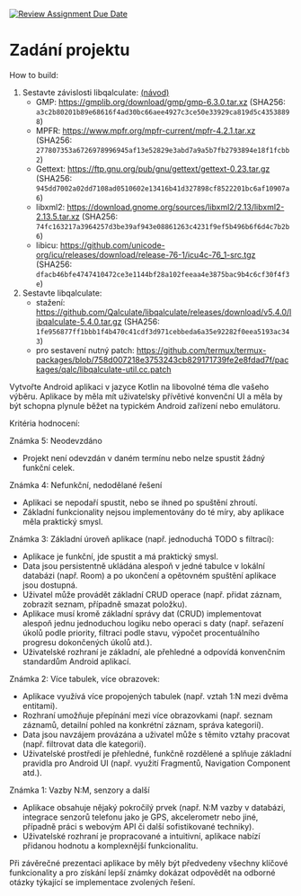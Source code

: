 [![Review Assignment Due Date](https://classroom.github.com/assets/deadline-readme-button-22041afd0340ce965d47ae6ef1cefeee28c7c493a6346c4f15d667ab976d596c.svg)](https://classroom.github.com/a/y_e6Wbp5)
# Zadání projektu 
How to build:
1. Sestavte závislosti libqalculate: [(návod)](https://developer.android.com/ndk/guides/other_build_systems#autoconf)
    - GMP: https://gmplib.org/download/gmp/gmp-6.3.0.tar.xz (SHA256: `a3c2b80201b89e68616f4ad30bc66aee4927c3ce50e33929ca819d5c43538898`)
    - MPFR: https://www.mpfr.org/mpfr-current/mpfr-4.2.1.tar.xz (SHA256: `277807353a6726978996945af13e52829e3abd7a9a5b7fb2793894e18f1fcbb2`)
    - Gettext: https://ftp.gnu.org/pub/gnu/gettext/gettext-0.23.tar.gz (SHA256: `945dd7002a02dd7108ad0510602e13416b41d327898cf8522201bc6af10907a6`)
    - libxml2: https://download.gnome.org/sources/libxml2/2.13/libxml2-2.13.5.tar.xz (SHA256: `74fc163217a3964257d3be39af943e08861263c4231f9ef5b496b6f6d4c7b2b6`)
    - libicu: https://github.com/unicode-org/icu/releases/download/release-76-1/icu4c-76_1-src.tgz (SHA256: `dfacb46bfe4747410472ce3e1144bf28a102feeaa4e3875bac9b4c6cf30f4f3e`)
1. Sestavte libqalculate:
   - stažení: https://github.com/Qalculate/libqalculate/releases/download/v5.4.0/libqalculate-5.4.0.tar.gz (SHA256: `1fe956877ff1bbb1f4b470c41cdf3d971cebbeda6a35e92282f0eea5193ac343`)
   - pro sestavení nutný patch: https://github.com/termux/termux-packages/blob/758d007218e3753243cb829171739fe2e8fdad7f/packages/qalc/libqalculate-util.cc.patch


Vytvořte Android aplikaci v jazyce Kotlin na libovolné téma dle vašeho výběru. Aplikace by měla mít uživatelsky přívětivé konvenční UI a měla by být schopna plynule běžet na typickém Android zařízení nebo emulátoru.

Kritéria hodnocení:

Známka 5: Neodevzdáno

-   Projekt není odevzdán v daném termínu nebo nelze spustit žádný funkční celek.

Známka 4: Nefunkční, nedodělané řešení

-   Aplikaci se nepodaří spustit, nebo se ihned po spuštění zhroutí.
-   Základní funkcionality nejsou implementovány do té míry, aby aplikace měla praktický smysl.

Známka 3: Základní úroveň aplikace (např. jednoduchá TODO s filtrací):

-   Aplikace je funkční, jde spustit a má praktický smysl.
-   Data jsou persistentně ukládána alespoň v jedné tabulce v lokální databázi (např. Room) a po ukončení a opětovném spuštění aplikace jsou dostupná.
-   Uživatel může provádět základní CRUD operace (např. přidat záznam, zobrazit seznam, případně smazat položku).
-   Aplikace musí kromě základní správy dat (CRUD) implementovat alespoň jednu jednoduchou logiku nebo operaci s daty (např. seřazení úkolů podle priority, filtraci podle stavu, výpočet procentuálního progresu dokončených úkolů atd.).
-   Uživatelské rozhraní je základní, ale přehledné a odpovídá konvenčním standardům Android aplikací.

Známka 2: Více tabulek, více obrazovek:

-   Aplikace využívá více propojených tabulek (např. vztah 1:N mezi dvěma entitami).
-   Rozhraní umožňuje přepínání mezi více obrazovkami (např. seznam záznamů, detailní pohled na konkrétní záznam, správa kategorií).
-   Data jsou navzájem provázána a uživatel může s těmito vztahy pracovat (např. filtrovat data dle kategorií).
-   Uživatelské prostředí je přehledné, funkčně rozdělené a splňuje základní pravidla pro Android UI (např. využití Fragmentů, Navigation Component atd.).

Známka 1: Vazby N:M, senzory a další

-   Aplikace obsahuje nějaký pokročilý prvek (např. N:M vazby v databázi, integrace senzorů telefonu jako je GPS, akcelerometr nebo jiné, případně práci s webovým API či další sofistikované techniky).
-   Uživatelské rozhraní je propracované a intuitivní, aplikace nabízí přidanou hodnotu a komplexnější funkcionalitu.

Při závěrečné prezentaci aplikace by měly být předvedeny všechny klíčové funkcionality a pro získání lepší známky dokázat odpovědět na odborné otázky týkající se implementace zvolených řešení.
